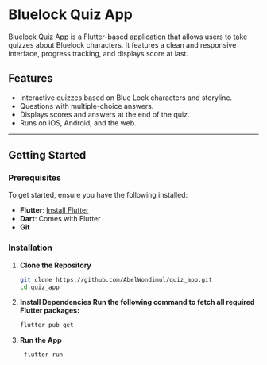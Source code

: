 # Bluelock Quiz App

Bluelock Quiz App is a Flutter-based application that allows users to take quizzes about Bluelock characters. It features a clean and responsive interface, progress tracking, and displays score at last.

## Features

- Interactive quizzes based on Blue Lock characters and storyline.
- Questions with multiple-choice answers.
- Displays scores and answers at the end of the quiz.
- Runs  on iOS, Android, and the web.

---

## Getting Started

### Prerequisites

To get started, ensure you have the following installed:

- **Flutter**: [Install Flutter](https://flutter.dev/docs/get-started/install)
- **Dart**: Comes with Flutter
- **Git**

### Installation

1. **Clone the Repository**
   ```bash
   git clone https://github.com/AbelWondimul/quiz_app.git
   cd quiz_app
2. **Install Dependencies Run the following command to fetch all required Flutter packages:** 
   ```bash
   flutter pub get
   ```
3. **Run the App**
   ```bash
    flutter run
    ```
